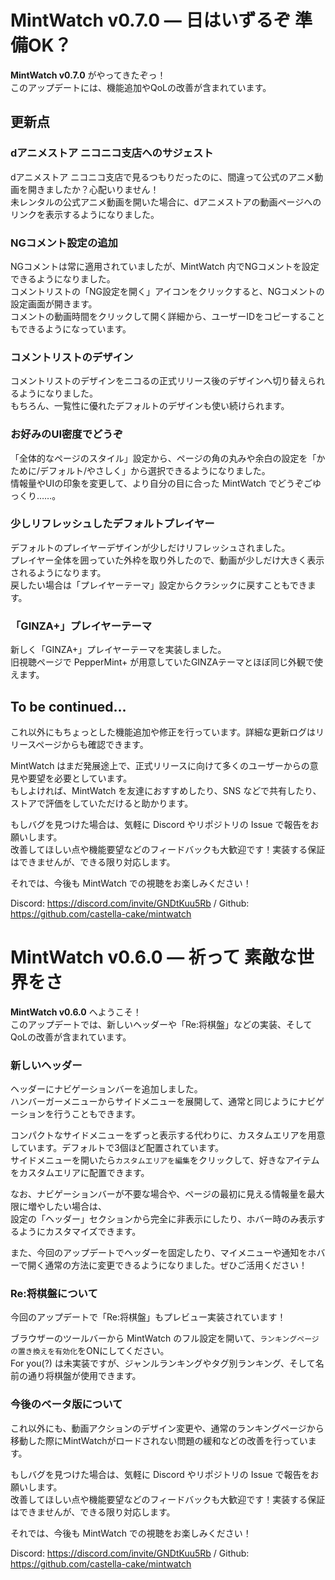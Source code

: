 # MintWatch v0.7.0 ― 日はいずるぞ 準備OK？
**MintWatch v0.7.0** がやってきたぞっ！   
このアップデートには、機能追加やQoLの改善が含まれています。

## 更新点

### dアニメストア ニコニコ支店へのサジェスト
dアニメストア ニコニコ支店で見るつもりだったのに、間違って公式のアニメ動画を開きましたか？心配いりません！      
未レンタルの公式アニメ動画を開いた場合に、dアニメストアの動画ページへのリンクを表示するようになりました。

### NGコメント設定の追加
NGコメントは常に適用されていましたが、MintWatch 内でNGコメントを設定できるようになりました。   
コメントリストの「NG設定を開く」アイコンをクリックすると、NGコメントの設定画面が開きます。   
コメントの動画時間をクリックして開く詳細から、ユーザーIDをコピーすることもできるようになっています。

### コメントリストのデザイン
コメントリストのデザインをニコるの正式リリース後のデザインへ切り替えられるようになりました。   
もちろん、一覧性に優れたデフォルトのデザインも使い続けられます。

### お好みのUI密度でどうぞ
「全体的なページのスタイル」設定から、ページの角の丸みや余白の設定を「かために/デフォルト/やさしく」から選択できるようになりました。   
情報量やUIの印象を変更して、より自分の目に合った MintWatch でどうぞごゆっくり……。

### 少しリフレッシュしたデフォルトプレイヤー
デフォルトのプレイヤーデザインが少しだけリフレッシュされました。   
プレイヤー全体を囲っていた外枠を取り外したので、動画が少しだけ大きく表示されるようになります。   
戻したい場合は「プレイヤーテーマ」設定からクラシックに戻すこともできます。

### 「GINZA+」プレイヤーテーマ
新しく「GINZA+」プレイヤーテーマを実装しました。   
旧視聴ページで PepperMint+ が用意していたGINZAテーマとほぼ同じ外観で使えます。

## To be continued...

これ以外にもちょっとした機能追加や修正を行っています。詳細な更新ログはリリースページからも確認できます。

MintWatch はまだ発展途上で、正式リリースに向けて多くのユーザーからの意見や要望を必要としています。   
もしよければ、MintWatch を友達におすすめしたり、SNS などで共有したり、ストアで評価をしていただけると助かります。

もしバグを見つけた場合は、気軽に Discord やリポジトリの Issue で報告をお願いします。   
改善してほしい点や機能要望などのフィードバックも大歓迎です！実装する保証はできませんが、できる限り対応します。   

それでは、今後も MintWatch での視聴をお楽しみください！

Discord: https://discord.com/invite/GNDtKuu5Rb / Github: https://github.com/castella-cake/mintwatch   

# MintWatch v0.6.0 ― 祈って 素敵な世界をさ
**MintWatch v0.6.0** へようこそ！   
このアップデートでは、新しいヘッダーや「Re:将棋盤」などの実装、そしてQoLの改善が含まれています。

### 新しいヘッダー

ヘッダーにナビゲーションバーを追加しました。   
ハンバーガーメニューからサイドメニューを展開して、通常と同じようにナビゲーションを行うこともできます。   

コンパクトなサイドメニューをずっと表示する代わりに、カスタムエリアを用意しています。デフォルトで3個ほど配置されています。   
サイドメニューを開いたら`カスタムエリアを編集`をクリックして、好きなアイテムをカスタムエリアに配置できます。   

なお、ナビゲーションバーが不要な場合や、ページの最初に見える情報量を最大限に増やしたい場合は、   
設定の「ヘッダー」セクションから完全に非表示にしたり、ホバー時のみ表示するようにカスタマイズできます。   

また、今回のアップデートでヘッダーを固定したり、マイメニューや通知をホバーで開く通常の方法に変更できるようになりました。ぜひご活用ください！   

### Re:将棋盤について

今回のアップデートで「Re:将棋盤」もプレビュー実装されています！   

ブラウザーのツールバーから MintWatch のフル設定を開いて、`ランキングページの置き換えを有効化`をONにしてください。   
For you(?) は未実装ですが、ジャンルランキングやタグ別ランキング、そして名前の通り将棋盤が使用できます。   

### 今後のベータ版について
これ以外にも、動画アクションのデザイン変更や、通常のランキングページから移動した際にMintWatchがロードされない問題の緩和などの改善を行っています。    

もしバグを見つけた場合は、気軽に Discord やリポジトリの Issue で報告をお願いします。   
改善してほしい点や機能要望などのフィードバックも大歓迎です！実装する保証はできませんが、できる限り対応します。   

それでは、今後も MintWatch での視聴をお楽しみください！

Discord: https://discord.com/invite/GNDtKuu5Rb / Github: https://github.com/castella-cake/mintwatch   